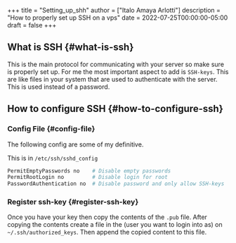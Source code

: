 +++
title = "Setting_up_shh"
author = ["Italo Amaya Arlotti"]
description = "How to properly set up SSH on a vps"
date = 2022-07-25T00:00:00-05:00
draft = false
+++

## What is SSH {#what-is-ssh}

This is the main protocol for communicating with your server so make sure is properly set up. For me the most important aspect to add is `SSH-keys`. This are like files in your system that are used to authenticate with the server. This is used instead of a password.


## How to configure SSH {#how-to-configure-ssh}


### Config File {#config-file}

The following config are some of my definitive.

This is in `/etc/ssh/sshd_config`

```sh
PermitEmptyPasswords no    # Disable empty passwords
PermitRootLogin no         # Disable login for root
PasswordAuthentication no  # Disable password and only allow SSH-keys
```


### Register ssh-key {#register-ssh-key}

Once you have your key then copy the contents of the `.pub` file. After copying the contents create a file in the (user you want to login into as) on `~/.ssh/authorized_keys`. Then append the copied content to this file.
